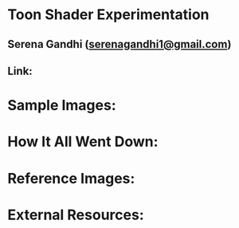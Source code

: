 # Toon Shader Experimentation

## Serena Gandhi (serenagandhi1@gmail.com)
## Link: 

# Sample Images:


# How It All Went Down:


# Reference Images:



# External Resources:
